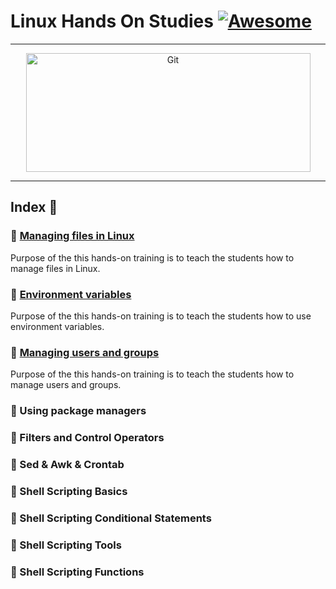Linux Hands On Studies [![Awesome](https://cdn.rawgit.com/sindresorhus/awesome/d7305f38d29fed78fa85652e3a63e154dd8e8829/media/badge.svg)](https://github.com/sindresorhus/awesome)
===============
<hr>
<p align="center">
	<img alt="Git" src="https://raw.githubusercontent.com/medipnegiz/linux_cheat_sheet/main/Img/linux.svg" height="190" width="455">
</p>
<hr>

## Index 📜
### 🔖 [Managing files in Linux](https://github.com/medipnegiz/linux_hands_on/blob/main/1_Managing_files_in_linux.md)
Purpose of the this hands-on training is to teach the students how to manage files in Linux.

### 🔖 [Environment variables](https://github.com/medipnegiz/linux_hands_on/blob/main/2_Environment_Variables.md)
Purpose of the this hands-on training is to teach the students how to use environment variables.

### 🔖 [Managing users and groups]()
Purpose of the this hands-on training is to teach the students how to manage users and groups.

### 🔖 Using package managers
### 🔖 Filters and Control Operators
### 🔖 Sed & Awk & Crontab
### 🔖 Shell Scripting Basics
### 🔖 Shell Scripting Conditional Statements
### 🔖 Shell Scripting Tools
### 🔖 Shell Scripting Functions
